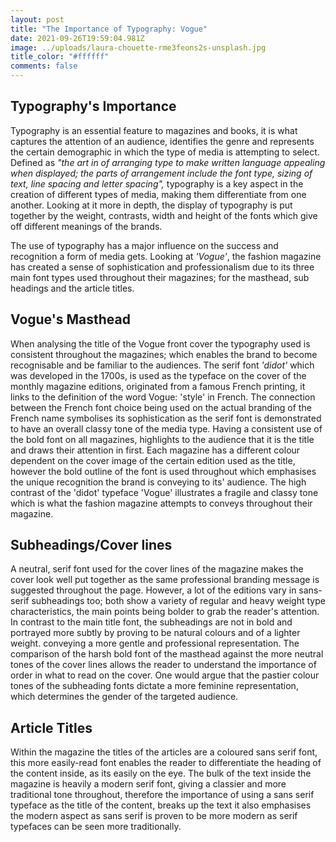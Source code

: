 ```yaml
---
layout: post
title: "The Importance of Typography: Vogue"
date: 2021-09-26T19:59:04.981Z
image: ../uploads/laura-chouette-rme3feons2s-unsplash.jpg
title_color: "#ffffff"
comments: false
---
```

## Typography's Importance

Typography is an essential feature to magazines and books, it is what captures the attention of an audience, identifies the genre and represents the certain demographic in which the type of media is attempting to select. Defined as *"the art in of arranging type to make written language appealing when displayed; the parts of arrangement include the font type, sizing of text, line spacing and letter spacing",* typography is a key aspect in the creation of different types of media, making them differentiate from one another. Looking at it more in depth, the display of typography is put together by the weight, contrasts, width and height of the fonts which give off different meanings of the brands.

The use of typography has a major influence on the success and recognition a form of media gets. Looking at *'Vogue'*, the fashion magazine has created a sense of sophistication and professionalism due to its three main font types used throughout their magazines; for the masthead, sub headings and the article titles. 

## **Vogue's Masthead**

When analysing the title of the Vogue front cover the typography used is consistent throughout the magazines; which enables the brand to become recognisable and be familiar to the audiences. The serif font *'didot'*  which was developed in the 1700s, is used as the typeface on the cover of the monthly magazine editions, originated from a famous French printing, it links to the definition of the word Vogue: 'style' in French. The connection between the French font choice being used on the actual branding of the French name symbolises its sophistication as the serif font is demonstrated to have an overall classy tone of the media type. Having a consistent use of the bold font on all magazines, highlights to the audience that it is the title and draws their attention in first. Each magazine has a different colour dependent on the cover image of the certain edition used as the title, however the bold outline of the font is used throughout which emphasises the unique recognition the brand is conveying to its' audience. The high contrast of the 'didot' typeface 'Vogue' illustrates a fragile and classy tone which is what the fashion magazine attempts to conveys throughout their magazine.

## **Subheadings/Cover lines**

A neutral, serif font used for the cover lines of the magazine makes the cover look well put together as the same professional branding message is suggested throughout the page. However, a lot of the editions vary in sans-serif subheadings too; both show a variety of regular and heavy weight type characteristics, the main points being bolder to grab the reader's attention. In contrast to the main title font, the subheadings are not in bold and portrayed more subtly by proving to be natural colours and of a lighter weight. conveying a more gentle and professional representation. The comparison of the harsh bold font of the masthead against the more neutral tones of the cover lines allows the reader to understand the importance of order in what to read on the cover. One would argue that the pastier colour tones of the subheading fonts dictate a more feminine representation, which determines the gender of the targeted audience. 

## **Article Titles**

Within the magazine the titles of the articles are a coloured sans serif font, this more easily-read font enables the reader to differentiate the heading of the content inside, as its easily on the eye. The bulk of the text inside the magazine is heavily a modern serif font, giving a classier and more traditional tone throughout, therefore the importance of using a sans serif typeface as the title of the content, breaks up the text it also emphasises the modern aspect as sans serif is proven to be more modern as serif typefaces can be seen more traditionally.